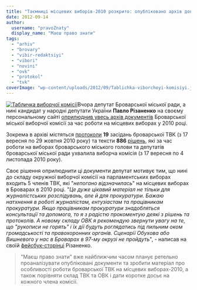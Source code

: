 ```yaml
---
title: "Таємниці місцевих виборів-2010 розкрито: опубліковано архів документів ТВК"
date: 2012-09-14
author: 
  username: "pravoZnaty"
  display_name: "Маєш право знати"
tags: 
  - "arhiv"
  - "brovary"
  - "vibir-redaktsiyi"
  - "vibori"
  - "novini"
  - "ovk"
  - "protokol"
  - "tvk"
coverImage: "wp-content/uploads/2012/09/Tablichka-viborchoyi-komisiyi.jpg"
---
```


[![](https://mpz.brovary.org/wp-content/uploads/2012/09/Tablichka-viborchoyi-komisiyi.jpg "Табличка виборчої комісії")](https://mpz.brovary.org/wp-content/uploads/2012/09/Tablichka-viborchoyi-komisiyi.jpg)Вчора депутат Броварської міської ради, а нині кандидат у народні депутати України **Павло Різаненко** на своєму персональному сайті [оприлюднив увесь архів документів](http://rizanenko.org/dokumenty-2/dokumenty-btvk-2010r) Броварської міської виборчої комісії за час роботи на місцевих виборах у 2010 році.

Зокрема в архіві містяться [протоколи](http://rizanenko.org/dokumenty-2/dokumenty-btvk-2010r/protokoly-zasidan) **19** засідань броварської ТВК (з 17 вересня по 29 жовтня 2010 року) та тексти **886** [рішень](http://rizanenko.org/dokumenty-2/dokumenty-btvk-2010r/rishennya), які за час роботи на виборах броварського міського голови та депутатів броварської міської ради ухвалила виборча комісія (з 17 вересня по 4 листопада 2010 року).

Своє рішення оприлюднити ці документи депутат мотивує тим, що нині до складу окружної виборчої комісії на парламентських виборах входить 5 членів ТВК, які "_непогано відзначилась_" на місцевих виборах в Броварах в 2010 році. "_Це дуже цікавий матеріал не тільки для журналістських розслідувань, але й для прокуратури. Бажаю натхнення в роботі журналістам, ентузіастам та працівникам прокуратури. Якщо працівникам прокуратури знадобляться консультації та допомога, то я з радістю прокоментую деякі з рішень та протоколів. А новому складу ОВК я рекомендую звернути увагу на те, що "рукописи не горять" і їх дії будуть роглядатись під пильним оком громадськості та правохоронних органів. Сценарії Обухова або Вишневого у нас в Броварах в 97-му окрузі не пройдуть_", - написав на своїй [фейсбук-сторінці](http://www.facebook.com/#!/pavlo.rizanenko/posts/111917185626396) Різаненко.

> "Маєш право знати" вже найближчим часом планує ретельно проаналізувати опубліковані документи та зробити матеріал про особливості роботи броварської ТВК на місцевих виборах-2010, а також порівняти склад ТВК та ОВК і дати коротке досьє на кожного члена комісії.
